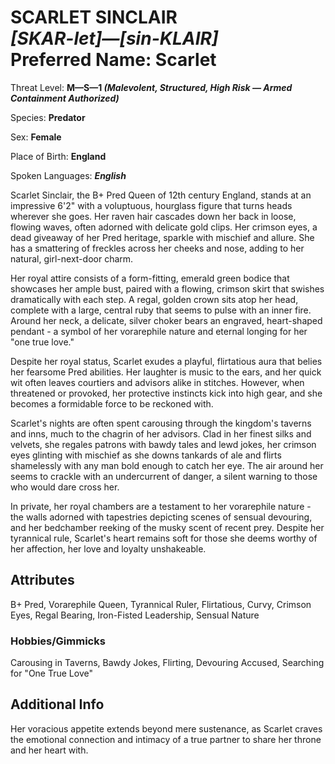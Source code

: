 # SCARLET SINCLAIR<br>*[SKAR-let]—[sin-KLAIR]*<br>Preferred Name: Scarlet


Threat Level: **M—S—1 *(Malevolent, Structured, High Risk — Armed Containment Authorized)***

Species: **Predator**

Sex: **Female**

Place of Birth: **England**

Spoken Languages: ***English***

Scarlet Sinclair, the B+ Pred Queen of 12th century England, stands at an impressive 6'2" with a voluptuous, hourglass figure that turns heads wherever she goes. Her raven hair cascades down her back in loose, flowing waves, often adorned with delicate gold clips. Her crimson eyes, a dead giveaway of her Pred heritage, sparkle with mischief and allure. She has a smattering of freckles across her cheeks and nose, adding to her natural, girl-next-door charm.

Her royal attire consists of a form-fitting, emerald green bodice that showcases her ample bust, paired with a flowing, crimson skirt that swishes dramatically with each step. A regal, golden crown sits atop her head, complete with a large, central ruby that seems to pulse with an inner fire. Around her neck, a delicate, silver choker bears an engraved, heart-shaped pendant - a symbol of her vorarephile nature and eternal longing for her "one true love."

Despite her royal status, Scarlet exudes a playful, flirtatious aura that belies her fearsome Pred abilities. Her laughter is music to the ears, and her quick wit often leaves courtiers and advisors alike in stitches. However, when threatened or provoked, her protective instincts kick into high gear, and she becomes a formidable force to be reckoned with.

Scarlet's nights are often spent carousing through the kingdom's taverns and inns, much to the chagrin of her advisors. Clad in her finest silks and velvets, she regales patrons with bawdy tales and lewd jokes, her crimson eyes glinting with mischief as she downs tankards of ale and flirts shamelessly with any man bold enough to catch her eye. The air around her seems to crackle with an undercurrent of danger, a silent warning to those who would dare cross her.

In private, her royal chambers are a testament to her vorarephile nature - the walls adorned with tapestries depicting scenes of sensual devouring, and her bedchamber reeking of the musky scent of recent prey. Despite her tyrannical rule, Scarlet's heart remains soft for those she deems worthy of her affection, her love and loyalty unshakeable.
## Attributes


B+ Pred, Vorarephile Queen, Tyrannical Ruler, Flirtatious, Curvy, Crimson Eyes, Regal Bearing, Iron-Fisted Leadership, Sensual Nature
### Hobbies/Gimmicks


Carousing in Taverns, Bawdy Jokes, Flirting, Devouring Accused, Searching for "One True Love"
## Additional Info


Her voracious appetite extends beyond mere sustenance, as Scarlet craves the emotional connection and intimacy of a true partner to share her throne and her heart with.
